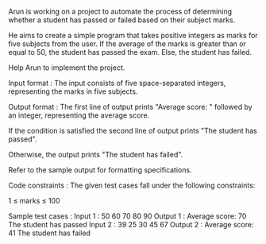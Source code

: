 Arun is working on a project to automate the process of determining whether a student has passed or failed based on their subject marks. 



He aims to create a simple program that takes positive integers as marks for five subjects from the user. If the average of the marks is greater than or equal to 50, the student has passed the exam. Else, the student has failed.



Help Arun to implement the project.

Input format :
The input consists of five space-separated integers, representing the marks in five subjects.

Output format :
The first line of output prints "Average score: " followed by an integer, representing the average score.

If the condition is satisfied the second line of output prints "The student has passed".

Otherwise, the output prints "The student has failed".



Refer to the sample output for formatting specifications.

Code constraints :
The given test cases fall under the following constraints:

1 ≤ marks ≤ 100

Sample test cases :
Input 1 :
50 60 70 80 90
Output 1 :
Average score: 70
The student has passed
Input 2 :
39 25 30 45 67
Output 2 :
Average score: 41
The student has failed
